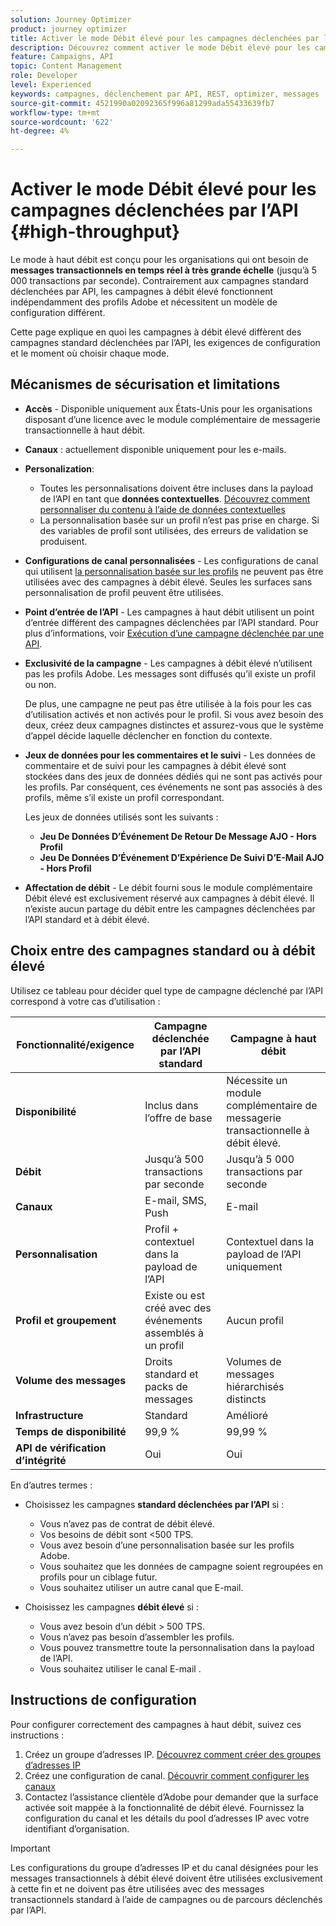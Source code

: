 ```yaml
---
solution: Journey Optimizer
product: journey optimizer
title: Activer le mode Débit élevé pour les campagnes déclenchées par l’API
description: Découvrez comment activer le mode Débit élevé pour les campagnes déclenchées par l’API.
feature: Campaigns, API
topic: Content Management
role: Developer
level: Experienced
keywords: campagnes, déclenchement par API, REST, optimizer, messages
source-git-commit: 4521990a02092365f996a81299ada55433639fb7
workflow-type: tm+mt
source-wordcount: '622'
ht-degree: 4%

---
```



# Activer le mode Débit élevé pour les campagnes déclenchées par l’API {#high-throughput}

Le mode à haut débit est conçu pour les organisations qui ont besoin de **messages transactionnels en temps réel à très grande échelle** (jusqu’à 5 000 transactions par seconde). Contrairement aux campagnes standard déclenchées par API, les campagnes à débit élevé fonctionnent indépendamment des profils Adobe et nécessitent un modèle de configuration différent.

Cette page explique en quoi les campagnes à débit élevé diffèrent des campagnes standard déclenchées par l’API, les exigences de configuration et le moment où choisir chaque mode.

## Mécanismes de sécurisation et limitations

* **Accès** - Disponible uniquement aux États-Unis pour les organisations disposant d’une licence avec le module complémentaire de messagerie transactionnelle à haut débit.

* **Canaux** : actuellement disponible uniquement pour les e-mails.

* **Personalization**:

   * Toutes les personnalisations doivent être incluses dans la payload de l’API en tant que **données contextuelles**. [Découvrez comment personnaliser du contenu à l’aide de données contextuelles](../campaigns/api-triggered-campaign-action.md#contextual)
   * La personnalisation basée sur un profil n’est pas prise en charge. Si des variables de profil sont utilisées, des erreurs de validation se produisent.

* **Configurations de canal personnalisées** - Les configurations de canal qui utilisent [la personnalisation basée sur les profils](../email/surface-personalization.md) ne peuvent pas être utilisées avec des campagnes à débit élevé. Seules les surfaces sans personnalisation de profil peuvent être utilisées.

* **Point d’entrée de l’API** - Les campagnes à haut débit utilisent un point d’entrée différent des campagnes déclenchées par l’API standard. Pour plus d’informations, voir [Exécution d’une campagne déclenchée par une API](../campaigns/trigger-campaigns.md#trigger).

* **Exclusivité de la campagne** - Les campagnes à débit élevé n’utilisent pas les profils Adobe. Les messages sont diffusés qu’il existe un profil ou non.

  De plus, une campagne ne peut pas être utilisée à la fois pour les cas d’utilisation activés et non activés pour le profil. Si vous avez besoin des deux, créez deux campagnes distinctes et assurez-vous que le système d’appel décide laquelle déclencher en fonction du contexte.

* **Jeux de données pour les commentaires et le suivi** - Les données de commentaire et de suivi pour les campagnes à débit élevé sont stockées dans des jeux de données dédiés qui ne sont pas activés pour les profils. Par conséquent, ces événements ne sont pas associés à des profils, même s’il existe un profil correspondant.

  Les jeux de données utilisés sont les suivants :

   * **Jeu De Données D’Événement De Retour De Message AJO - Hors Profil**
   * **Jeu De Données D’Événement D’Expérience De Suivi D’E-Mail AJO - Hors Profil**

* **Affectation de débit** - Le débit fourni sous le module complémentaire Débit élevé est exclusivement réservé aux campagnes à débit élevé. Il n’existe aucun partage du débit entre les campagnes déclenchées par l’API standard et à débit élevé.

## Choix entre des campagnes standard ou à débit élevé

Utilisez ce tableau pour décider quel type de campagne déclenché par l’API correspond à votre cas d’utilisation :

| Fonctionnalité/exigence | Campagne déclenchée par l’API standard | Campagne à haut débit |
|------------------------|---------------------------------|---------------------------|
| **Disponibilité** | Inclus dans l’offre de base | Nécessite un module complémentaire de messagerie transactionnelle à débit élevé. |
| **Débit** | Jusqu’à 500 transactions par seconde | Jusqu’à 5 000 transactions par seconde |
| **Canaux** | E-mail, SMS, Push | E-mail |
| **Personnalisation** | Profil + contextuel dans la payload de l’API | Contextuel dans la payload de l’API uniquement |
| **Profil et groupement** | Existe ou est créé avec des événements assemblés à un profil | Aucun profil |
| **Volume des messages** | Droits standard et packs de messages | Volumes de messages hiérarchisés distincts |
| **Infrastructure** | Standard | Amélioré |
| **Temps de disponibilité** | 99,9 % | 99,99 % |
| **API de vérification d’intégrité** | Oui | Oui |

En d’autres termes :

* Choisissez les campagnes **standard déclenchées par l’API** si :
   * Vous n’avez pas de contrat de débit élevé.
   * Vos besoins de débit sont &lt;500 TPS.
   * Vous avez besoin d’une personnalisation basée sur les profils Adobe.
   * Vous souhaitez que les données de campagne soient regroupées en profils pour un ciblage futur.
   * Vous souhaitez utiliser un autre canal que E-mail.

* Choisissez les campagnes **débit élevé** si :
   * Vous avez besoin d’un débit > 500 TPS.
   * Vous n’avez pas besoin d’assembler les profils.
   * Vous pouvez transmettre toute la personnalisation dans la payload de l’API.
   * Vous souhaitez utiliser le canal E-mail .

## Instructions de configuration

Pour configurer correctement des campagnes à haut débit, suivez ces instructions :

1. Créez un groupe d’adresses IP. [Découvrez comment créer des groupes d’adresses IP](../configuration/ip-pools.md)
1. Créez une configuration de canal. [Découvrir comment configurer les canaux](../configuration/channel-surfaces.md)
1. Contactez l’assistance clientèle d’Adobe pour demander que la surface activée soit mappée à la fonctionnalité de débit élevé. Fournissez la configuration du canal et les détails du pool d’adresses IP avec votre identifiant d’organisation.

>[!IMPORTANT]
>
>Les configurations du groupe d’adresses IP et du canal désignées pour les messages transactionnels à débit élevé doivent être utilisées exclusivement à cette fin et ne doivent pas être utilisées avec des messages transactionnels standard à l’aide de campagnes ou de parcours déclenchés par l’API.
